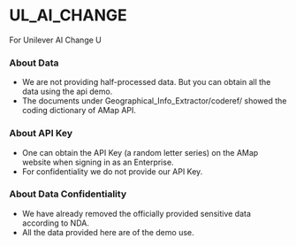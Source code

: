 # UL_AI_CHANGE
For Unilever AI Change U

### About Data
+ We are not providing half-processed data. But you can obtain all the data using the api demo.
+ The documents under Geographical\_Info\_Extractor/coderef/ showed the coding dictionary of AMap API. 

### About API Key
+ One can obtain the API Key (a random letter series) on the AMap website when signing in as an Enterprise.
+ For confidentiality we do not provide our API Key. 

### About Data Confidentiality

+ We have already removed the officially provided sensitive data according to NDA.
+ All the data provided here are of the demo use.

